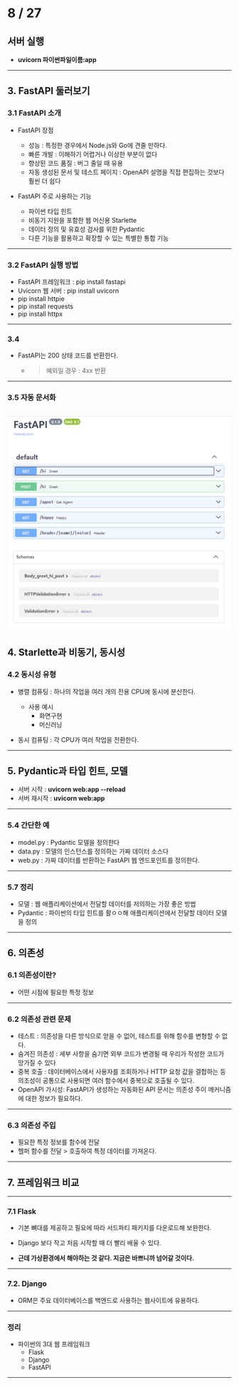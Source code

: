 # 8 / 27

## 서버 실행

- **uvicorn 파이썬파일이름:app**
---
## 3. FastAPI 둘러보기

### 3.1 FastAPI 소개

- FastAPI 장점

  - 성능 : 특정한 경우에서 Node.js와 Go에 견줄 만하다.
  - 빠른 개발 : 이해하기 어렵거나 이상한 부분이 없다
  - 향상된 코드 품질 : 버그 줄일 때 유용
  - 자동 생성된 문서 및 테스트 페이지 : OpenAPI 설명을 직접 편집하는 것보다 훨씬 더 쉽다

- FastAPI 주로 사용하는 기능

  - 파이썬 타입 힌트
  - 비동기 지원을 포함한 웹 머신용 Starlette
  - 데이터 정의 및 유효성 검사를 위한 Pydantic
  - 다른 기능을 활용하고 확장할 수 있는 특별한 통합 기능
---
### 3.2 FastAPI 실행 방법

- FastAPI 프레임워크 : pip install fastapi
- Uvicorn 웹 서버 : pip install uvicorn
- pip install httpie
- pip install requests
- pip install httpx
---
### 3.4

- FastAPI는 200 상태 코드를 반환한다.
  - > 예외일 경우 : 4xx 반환
---
### 3.5 자동 문서화

<!-- http://localhost:8000/docs/ -->

![자동문서화 스크린 샷](FastAPI_docs.png)
---
## 4. Starlette과 비동기, 동시성

### 4.2 동시성 유형

- 병렬 컴퓨팅 : 하나의 작업을 여러 개의 전용 CPU에 동시에 분산한다.
  - 사용 예시
    - 화면구현
    - 머신러닝

- 동시 컴퓨팅 : 각 CPU가 여러 작업을 전환한다.
---
## 5. Pydantic과 타입 힌트, 모델

- 서버 시작 : **uvicorn web:app --reload**
- 서버 재시작 : **uvicorn web:app**
---
### 5.4 간단한 예

- model.py : Pydantic 모델을 정의한다
- data.py : 모델의 인스턴스를 정의하는 가짜 데이터 소스다
- web.py : 가짜 데이터를 반환하는 FastAPI 웹 엔드포인트를 정의한다.
---
### 5.7 정리

- 모델 : 웹 애플리케이션에서 전달할 데이터를 저의하는 가장 좋은 방법
- Pydantic : 파이썬의 타입 힌트를 활ㅇㅇ해 애플리케이션에서 전달할 데이터 모델을 정의
---
## 6. 의존성

### 6.1 의존성이란?

- 어떤 시점에 필요한 특정 정보
---

### 6.2 의존성 관련 문제

- 테스트 : 의존성을 다른 방식으로 얻을 수 없어, 테스트를 위해 함수를 변형할 수 없다.
- 숨겨진 의존성 : 세부 사항을 숨기면 외부 코드가 변경될 때 우리가 작성한 코드가 망가질 수 있다
- 중복 호출 : 데이터베이스에서 사용자를 조회하거나 HTTP 요청 값을 결합하는 등 의조성이 공통으로 사용되면 여러 함수에서 중복으로 호출될 수 있다.
- OpenAPI 가시성: FastAPI가 생성하는 자동화된 API 문서는 의존성 주이 메커니즘에 대한 정보가 필요하다.

---

### 6.3 의존성 주입

- 필요한 특정 정보를 함수에 전달
- 헬퍼 함수를 전달 > 호출하여 특정 데이터를 가져온다.
---

## 7. 프레임워크 비교
---
### 7.1 Flask

- 기본 뼈대를 제공하고 필요에 따라 서드파티 패키지를 다운로드해 보완한다.
- Django 보다 작고 처음 시작할 때 더 빨리 배울 수 있다.

- **근데 가상환경에서 해야하는 것 같다. 지금은 바쁘니까 넘어갈 것이다.**

---
### 7.2. Django

- ORM은 주요 데이터베이스를 백엔드로 사용하는 웹사이트에 유용하다.
---
### 정리

- 파이썬의 3대 웹 프레임워크
  - Flask
  - Django
  - FastAPI
---